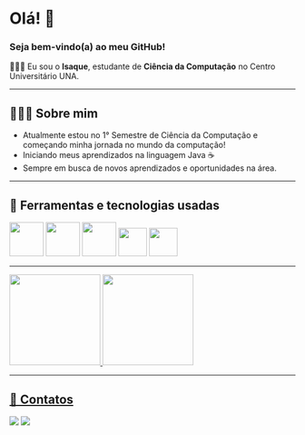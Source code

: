 # Olá! 👋

### Seja bem-vindo(a) ao meu GitHub!

🙋🏻‍♂️ Eu sou o **Isaque**, estudante de **Ciência da Computação** no Centro Universitário UNA.

---

## 👨🏻‍💻 Sobre mim
- Atualmente estou no 1° Semestre de Ciência da Computação e começando minha jornada no mundo da computação!
- Iniciando meus aprendizados na linguagem Java ☕
- Sempre em busca de novos aprendizados e oportunidades na área.

---

## 🔧 Ferramentas e tecnologias usadas
<img src="https://cdn.jsdelivr.net/gh/devicons/devicon@latest/icons/java/java-original-wordmark.svg" width="60" height="60" /> <img src="https://cdn.jsdelivr.net/gh/devicons/devicon@latest/icons/mysql/mysql-original-wordmark.svg" width="60" height="60" /> 
<img src="https://cdn.jsdelivr.net/gh/devicons/devicon@latest/icons/sqlite/sqlite-original-wordmark.svg" width="60" height="60" /> 
<img src="https://cdn.jsdelivr.net/gh/devicons/devicon@latest/icons/git/git-original.svg" width="50" height="50" />
<img src="https://cdn.jsdelivr.net/gh/devicons/devicon@latest/icons/vscode/vscode-original.svg" width="50" height="50" />

---

<div>
<a href="https://github.com/isaqueguimaraes">
<img loading="lazy" height="160em" src="https://github-readme-stats.vercel.app/api/top-langs/?username=isaqueguimaraes&layout=compact&langs_count=7&theme=github_dark"/>
<img loading="lazy" height="160em" src="https://github-readme-stats.vercel.app/api?username=isaqueguimaraes&show_icons=true&theme=github_dark&include_all_commits=true&count_private=true"/>

---

## 📧 Contatos
<div>
<a href="https://www.linkedin.com/in/isaqueguimarães" target="_blank"><img loading="lazy" src="https://img.shields.io/badge/-LinkedIn-%230077B5?style=for-the-badge&logo=linkedin&logoColor=white" target="_blank"></a>   
<a href = "mailto:contato@isaquegabriel2112206@gmail.com"><img loading="lazy" src="https://img.shields.io/badge/Gmail-D14836?style=for-the-badge&logo=gmail&logoColor=white" target="_blank"></a>
</div>
